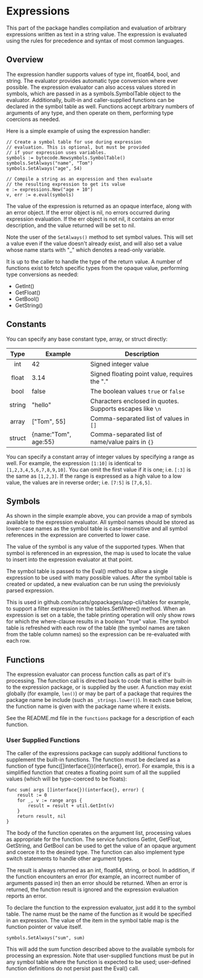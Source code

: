 # Expressions

This part of the package handles compilation and evaluation of arbitrary expressions written as 
text in a string value. The expression is evaluated using the rules for precedence and syntax of
most common languages.

## Overview

The expression handler supports values of type int, float64, bool, and string. The evaluator 
provides automatic type conversion where ever possible. The expression evaluator 
can also access values stored in symbols, which are passed in as a symbols.SymbolTable 
object to the evaluator. Additionally, built-in and caller-supplied functions can be declared 
in the symbol table as well. Functions accept arbitrary numbers of arguments of any type, 
and then operate on them, performing type coercions as needed.

Here is a simple example of using the expression handler:

    // Create a symbol table for use during expression
    // evaluation. This is optional, but must be provided
    // if your expression uses variables.
    symbols := bytecode.Newsymbols.SymbolTable()
    symbols.SetAlways("name", "Tom")
    symbols.SetAlways("age", 54)

    // Compile a string as an expression and then evaluate
    // the resulting expression to get its value
    e := expressions.New("age + 10")
    v, err := e.eval(symbols)
  
The value of the expression is returned as an opaque interface, along with an error object. If the
error object is nil, no errors occurred during expression evaluation. If the err object is not nil,
it contains an error description, and the value returned will be set to nil.

Note the user of the `SetAlways()` method to set symbol values. This will set a value even if
the value doesn't already exist, and will also set a value whose name starts with "_" which
denotes a read-only variable.

It is up to the caller to handle the type of the return value. A number of functions exist to fetch
specific types from the opaque value, performing type conversions as needed:

* GetInt()
* GetFloat()
* GetBool()
* GetString()

## Constants
You can specify any base constant type, array, or struct directly:

|Type|Example|Description|
|:----:|-------|-----------|
|int | 42 | Signed integer value |
|float | 3.14 | Signed floating point value, requires the "." |
|bool| false | The boolean values `true` or `false` |
|string | "hello" | Characters enclosed in quotes. Supports escapes like `\n` |
|array | ["Tom", 55] | Comma-separated list of values in `[]` |
| struct | {name:"Tom", age:55} | Comma-separated list of name/value pairs in `{}` |

You can specify a constant array of integer values by specifying a range as well. For example,
the expression `[1:10]` is identical to `[1,2,3,4,5,6,7,8,9,10]`. You can omit the first value
if it is one; i.e. `[:3]` is the same as `[1,2,3]`. If the range is expressed as a high value
to a low value, the values are in reverse order; i.e. `[7:5]` is `[7,6,5]`.


## Symbols
As shown in the simple example above, you can provide a map of symbols available to the
expression evaluator. All symbol names should be stored as lower-case names as the symbol
table is case-insensitive and all symbol references in the expression are converted to
lower case.

The value of the symbol is any value of the supported types. When that symbol is referenced
in an expression, the map is used to locate the value to insert into the expression evaluator 
at that point. 

The symbol table is passed to the Eval() method to allow a single expression to be used with
many possible values. After the symbol table is created or updated, a new evaluation can be
run using the previoiusly parsed expression.

This is used in github.com/tucats/gopackages/app-cli/tables for example, to support a filter
expression in the tables.SetWhere() method. When an expression is set on a table, the table
printing operation will only show rows for which the where-clause results in a boolean "true"
value. The symbol table is refreshed with each row of the table (the symbol names are taken
from the table column names) so the expression can be re-evaluated with each row.

## Functions
The expression evaluator can process function calls as part of it's processing. The function call
is directed back to code that is either built-in to the expression package, or is supplied by the
user. A function may exist globally (for example, `len()`) or may be part of a package that requires
the package name be include (such as `_strings.lower()`). In each case below, the function name
is given with the package name where it exists.

See the README.md file in the `functions` package for a description of each function.

### User Supplied Functions
The caller of the expressions package can supply additional functions to
supplement the built-in functions.  The function must be declared as a
function of type func([]interface{})(interface{}, error).  For example,
this is a simplified function that creates a floating point sum of all
the supplied values (which will be type-coerced to be floats):
    
    func sum( args []interface{})(interface{}, error) {
        result := 0
        for _, v := range args {
            result = result + util.GetInt(v)
        }
        return result, nil
    }

The body of the function operates on the argument list, processing values
as appropriate for the function. The service functions GetInt, GetFloat,
GetString, and GetBool can be used to get the value of an opaque argument
and coerce it to the desired type. The function can also implement type
switch statements to handle other argument types.

The result is always returned as an int, float64, string, or bool. In
addition, if the function encounters an error (for example, an incorrect
number of arguments passed in) then an error should be returned. When an
error is returned, the function result is ignored and the expression
evaluation reports an error.

To declare the function to the expression evaluator, just add it to the
symbol table. The name must be the name of the function as it would be
specified in an expression. The value of the item
in the symbol table map is the function pointer or value itself.
    
    symbols.SetAlways("sum", sum)

This will add the sum function described above to the available symbols
for processing an expression. Note that user-supplied functions must be
put in any symbol table where the function is expected to be used; 
user-defined function definitions do not persist past the Eval() call.
